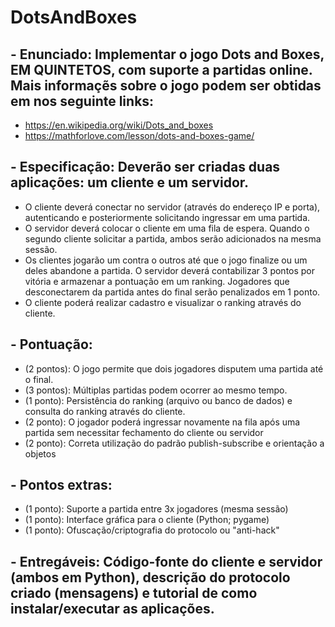 # DotsAndBoxes

## - Enunciado: Implementar o jogo Dots and Boxes, EM QUINTETOS, com suporte a partidas online. Mais informaçẽs sobre o jogo podem ser obtidas em nos seguinte links:
  - https://en.wikipedia.org/wiki/Dots_and_boxes
  - https://mathforlove.com/lesson/dots-and-boxes-game/
  
## - Especificação: Deverão ser criadas duas aplicações: um cliente e um servidor. 
  - O cliente deverá conectar no servidor (através do endereço IP e porta), autenticando e posteriormente solicitando ingressar em uma partida. 
  - O servidor deverá colocar o cliente em uma fila de espera. Quando o segundo cliente solicitar a partida, ambos serão adicionados na mesma sessão. 
  - Os clientes jogarão um contra o outros até que o jogo finalize ou um deles abandone a partida. O servidor deverá contabilizar 3 pontos por vitória e armazenar a pontuação em um ranking. Jogadores     que desconectarem da partida antes do final serão penalizados em 1 ponto. 
  - O cliente poderá realizar cadastro e visualizar o ranking através do cliente. 

## - Pontuação: 
  - (2 pontos): O jogo permite que dois jogadores disputem uma partida até o final.
  - (3 pontos): Múltiplas partidas podem ocorrer ao mesmo tempo.
  - (1 ponto): Persistência do ranking (arquivo ou banco de dados) e consulta do ranking através do cliente.
  - (2 ponto): O jogador poderá ingressar novamente na fila após uma partida sem necessitar fechamento do cliente ou servidor
  - (2 ponto): Correta utilização do padrão publish-subscribe e orientação a objetos

## - Pontos extras: 
  - (1 ponto): Suporte a partida entre 3x jogadores (mesma sessão)
  - (1 ponto): Interface gráfica para o cliente (Python; pygame)
  - (1 ponto): Ofuscação/criptografia do protocolo ou "anti-hack"

## - Entregáveis: Código-fonte do cliente e servidor (ambos em Python), descrição do protocolo criado (mensagens) e tutorial de como instalar/executar as aplicações.

